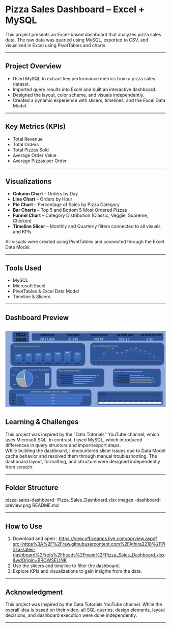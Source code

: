 # Pizza Sales Dashboard – Excel + MySQL

This project presents an Excel-based dashboard that analyzes pizza sales data. The raw data was queried using MySQL, exported to CSV, and visualized in Excel using PivotTables and charts.

---

## Project Overview

- Used MySQL to extract key performance metrics from a pizza sales dataset.
- Imported query results into Excel and built an interactive dashboard.
- Designed the layout, color scheme, and visuals independently.
- Created a dynamic experience with slicers, timelines, and the Excel Data Model.

---

## Key Metrics (KPIs)

- Total Revenue  
- Total Orders  
- Total Pizzas Sold  
- Average Order Value  
- Average Pizzas per Order

---

## Visualizations

- **Column Chart** – Orders by Day  
- **Line Chart** – Orders by Hour  
- **Pie Chart** – Percentage of Sales by Pizza Category  
- **Bar Charts** – Top 5 and Bottom 5 Most Ordered Pizzas  
- **Funnel Chart** – Category Distribution (Classic, Veggie, Supreme, Chicken)  
- **Timeline Slicer** – Monthly and Quarterly filters connected to all visuals and KPIs

All visuals were created using PivotTables and connected through the Excel Data Model.

---

## Tools Used

- MySQL  
- Microsoft Excel  
- PivotTables & Excel Data Model  
- Timeline & Slicers

---

## Dashboard Preview


![Dashboard Screenshot](https://github.com/Athira2218/Pizza-sales-dashboard/blob/14fca6272c3f6d6286d659387f3159770e7f11d7/Pizza%20sales%20dashboard_preview.png)
---

## Learning & Challenges

This project was inspired by the "Data Tutorials" YouTube channel, which uses Microsoft SQL. In contrast, I used MySQL, which introduced differences in query structure and import/export steps.  
While building the dashboard, I encountered slicer issues due to Data Model cache behavior and resolved them through manual troubleshooting. The dashboard layout, formatting, and structure were designed independently from scratch.

---

## Folder Structure
pizza-sales-dashboard
-Pizza_Sales_Dashboard.xlsx
images
-dashboard-preview.png
README.md



---

## How to Use

1. Download and open : https://view.officeapps.live.com/op/view.aspx?src=https%3A%2F%2Fraw.githubusercontent.com%2FAthira2218%2FPizza-sales-dashboard%2Frefs%2Fheads%2Fmain%2FPizza_Sales_Dashboard.xlsx&wdOrigin=BROWSELINK
2. Use the slicers and timeline to filter the dashboard.
3. Explore KPIs and visualizations to gain insights from the data.

---

## Acknowledgment

This project was inspired by the Data Tutorials YouTube channel. While the overall idea is based on their video, all SQL queries, design elements, layout decisions, and dashboard execution were done independently.

---

